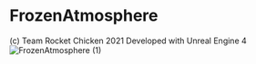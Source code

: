 # FrozenAtmosphere
(c) Team Rocket Chicken 2021
Developed with Unreal Engine 4
![FrozenAtmosphere (1)](https://user-images.githubusercontent.com/7780004/135043730-91d14de9-ec87-47a8-98fa-d2f5a6d15f04.jpg)

